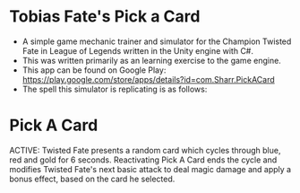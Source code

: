 # Tobias Fate's Pick a Card #
* A simple game mechanic trainer and simulator for the Champion Twisted Fate in League of Legends written in the Unity engine with C#.
* This was written primarily as an learning exercise to the game engine.
* This app can be found on Google Play: https://play.google.com/store/apps/details?id=com.Sharr.PickACard
* The spell this simulator is replicating is as follows:
# Pick A Card #
ACTIVE: Twisted Fate presents a random card which cycles through blue, red and gold for 6 seconds. Reactivating Pick A Card ends the cycle and modifies Twisted Fate's next basic attack to deal magic damage and apply a bonus effect, based on the card he selected.